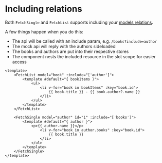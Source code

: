 # Including relations

Both `FetchSingle` and `FetchList` supports including your
[models relations](/guide/models/relations).

A few things happen when you do this:

- The api will be called with an include param, e.g. `/books?include=author`
- The mock api will reply with the authors sideloaded
- The books and authors are put into their respective stores
- The component nests the included resource in the slot scope for easier access

```vue
<template>
    <FetchList model="book" :include="['author']">
        <template #default="{ bookItems }">
            <ul>
                <li v-for="book in bookItems" :key="book.id">
                    {{ book.title }} - {{ book.author?.name }}
                </li>
            </ul>
        </template>
    </FetchList>

    <FetchSingle model="author" id="1" :include="['books']">
        <template #default="{ author }">
            <p>{{ author.name }}</p>
                <li v-for="book in author.books" :key="book.id">
                    {{ book.title }}
                </li>
            </ul>
        </template>
    </FetchSingle>
</template>
```

